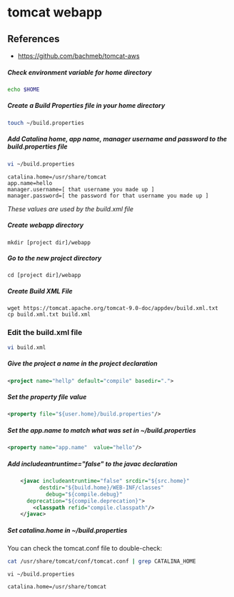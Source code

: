 # tomcat webapp
## References
* https://github.com/bachmeb/tomcat-aws

##### Check environment variable for home directory
```bash
echo $HOME
```    
##### Create a Build Properties file in your home directory
```bash
touch ~/build.properties
```
##### Add Catalina home, app name, manager username and password to the build.properties file
```bash
vi ~/build.properties
```
```text
catalina.home=/usr/share/tomcat
app.name=hello
manager.username=[ that username you made up ]
manager.password=[ the password for that username you made up ]
```
*These values are used by the build.xml file*

##### Create webapp directory
~~~text
mkdir [project dir]/webapp
~~~
##### Go to the new project directory
~~~text
cd [project dir]/webapp
~~~
##### Create Build XML File
```text
wget https://tomcat.apache.org/tomcat-9.0-doc/appdev/build.xml.txt
cp build.xml.txt build.xml
```
### Edit the build.xml file
```bash
vi build.xml
```
##### Give the project a name in the project declaration
```xml
<project name="hellp" default="compile" basedir=".">
```
##### Set the property file value
```xml
<property file="${user.home}/build.properties"/>
```
##### Set the app.name to match what was set in ~/build.properties
```xml
<property name="app.name"  value="hello"/>
```
##### Add includeantruntime="false" to the javac declaration
```xml
    <javac includeantruntime="false" srcdir="${src.home}"
          destdir="${build.home}/WEB-INF/classes"
            debug="${compile.debug}"
      deprecation="${compile.deprecation}">
        <classpath refid="compile.classpath"/>
    </javac>
```
##### Set catalina.home in ~/build.properties
You can check the tomcat.conf file to double-check: 
```bash
cat /usr/share/tomcat/conf/tomcat.conf | grep CATALINA_HOME
```
```
vi ~/build.properties
```
```text
catalina.home=/usr/share/tomcat
```
